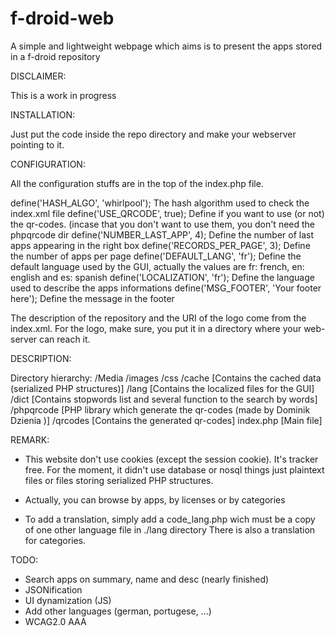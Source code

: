 f-droid-web
===========

A simple and lightweight webpage which aims is to present the apps stored in a f-droid repository

DISCLAIMER:

This is a work in progress


INSTALLATION:

Just put the code inside the repo directory and make your webserver pointing to it.


CONFIGURATION:

All the configuration stuffs are in the top of the index.php file.

define('HASH_ALGO', 'whirlpool');	The hash algorithm used to check the index.xml file
define('USE_QRCODE', true);			Define if you want to use (or not) the qr-codes. (incase that you don't want to use them, you don't need the phpqrcode dir
define('NUMBER_LAST_APP', 4);		Define the number of last apps appearing in the right box
define('RECORDS_PER_PAGE', 3);		Define the number of apps per page
define('DEFAULT_LANG', 'fr');		Define the default language used by the GUI, actually the values are fr: french, en: english and es: spanish
define('LOCALIZATION', 'fr');		Define the language used to describe the apps informations
define('MSG_FOOTER', 'Your footer here');		Define the message in the footer

The description of the repository and the URI of the logo come from the index.xml. For the logo, make sure, you put it in a directory where your web-server can reach it.


DESCRIPTION:

Directory hierarchy:
/Media
	/images
	/css
/cache [Contains the cached data (serialized PHP structures)]
/lang [Contains the localized files for the GUI]
	/dict [Contains stopwords list and several function to the search by words]
/phpqrcode [PHP library which generate the qr-codes (made by Dominik Dzienia <deltalab at poczta dot fm>)]
/qrcodes [Contains the generated qr-codes]
index.php [Main file]


REMARK:

* This website don't use cookies (except the session cookie). It's tracker free.
For the moment, it didn't use database or nosql things just plaintext files or files storing serialized PHP structures.

* Actually, you can browse by apps, by licenses or by categories

* To add a translation, simply add a code_lang.php wich must be a copy of one other language file in ./lang directory
There is also a translation for categories.

TODO:

* Search apps on summary, name and desc (nearly finished)
* JSONification 
* UI dynamization (JS)
* Add other languages (german, portugese, ...)
* WCAG2.0 AAA

